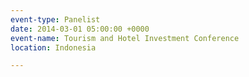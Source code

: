 ```yaml
---
event-type: Panelist
date: 2014-03-01 05:00:00 +0000
event-name: Tourism and Hotel Investment Conference
location: Indonesia

---
```

